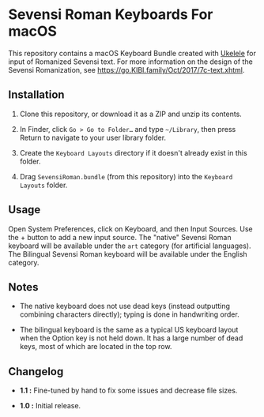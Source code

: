 #  Sevensi Roman Keyboards For macOS  #

This repository contains a macOS Keyboard Bundle created with
  [Ukelele](https://scripts.sil.org/ukelele) for input of Romanized
  Sevensi text.
For more information on the design of the Sevensi Romanization, see
  <https://go.KIBI.family/Oct/2017/7c-text.xhtml>.

##  Installation  ##

1.  Clone this repository, or download it as a ZIP and unzip its
      contents.

2.  In Finder, click `Go > Go to Folder…` and type `~/Library`, then
      press Return to navigate to your user library folder.

3.  Create the `Keyboard Layouts` directory if it doesn't already
      exist in this folder.

4.  Drag `SevensiRoman.bundle` (from this repository) into the
      `Keyboard Layouts` folder.

##  Usage  ##

Open System Preferences, click on Keyboard, and then Input Sources.
Use the + button to add a new input source.
The "native" Sevensi Roman keyboard will be available under the `art`
  category (for artificial languages).
The Bilingual Sevensi Roman keyboard will be available under the
  English category.

##  Notes  ##

+   The native keyboard does not use dead keys (instead outputting
      combining characters directly); typing is done in handwriting
      order.

+   The bilingual keyboard is the same as a typical US keyboard layout
      when the Option key is not held down.
    It has a large number of dead keys, most of which are located in
      the top row.

##  Changelog  ##

+   **1.1 :**
    Fine-tuned by hand to fix some issues and decrease file sizes.

+   **1.0 :**
    Initial release.
